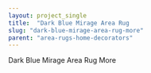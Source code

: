 ```yaml
---
layout: project_single
title:  "Dark Blue Mirage Area Rug                                                                                                                                                                                 More"
slug: "dark-blue-mirage-area-rug-more"
parent: "area-rugs-home-decorators"
---
```

Dark Blue Mirage Area Rug                                                                                                                                                                                 More